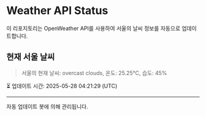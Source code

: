 
# Weather API Status

이 리포지토리는 OpenWeather API를 사용하여 서울의 날씨 정보를 자동으로 업데이트합니다.

## 현재 서울 날씨
> 서울의 현재 날씨: overcast clouds, 온도: 25.25°C, 습도: 45%

⏳ 업데이트 시간: 2025-05-28 04:21:29 (UTC)

---
자동 업데이트 봇에 의해 관리됩니다.
